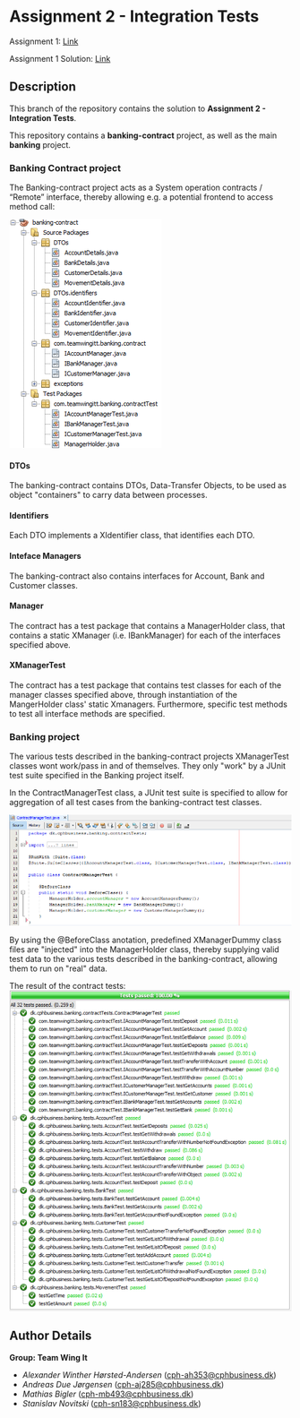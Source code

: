 # Assignment 2 - Integration Tests
Assignment 1: [Link](https://datsoftlyngby.github.io/soft2020spring/resources/85f09312-01-assignment-mocking.pdf)

Assignment 1 Solution: [Link](https://github.com/PBA-2sem/asgmt1_mocking_tdd) 

## Description

This branch of the repository contains the solution to **Assignment 2 - Integration Tests**.

This repository contains a **banking-contract** project, as well as the main **banking** project. 

### Banking Contract project
The Banking-contract project acts as a System operation contracts / “Remote” interface, thereby allowing e.g. a potential frontend to access method call:

![banking_project](assets/banking_project.PNG)

#### DTOs
The banking-contract contains DTOs, Data-Transfer Objects, to be used as object "containers" to carry data between processes.

#### Identifiers
Each DTO implements a XIdentifier class, that identifies each DTO.

#### Inteface Managers
The banking-contract also contains interfaces for Account, Bank and Customer classes.

#### Manager
The contract has a test package that contains a ManagerHolder class, that contains a static XManager (i.e. IBankManager) for each of the interfaces specified above.

#### XManagerTest

The contract has a test package that contains test classes for each of the manager classes specified above, through instantiation of the MangerHolder class' static Xmanagers. Furthermore, specific test methods to test all interface methods are specified.

### Banking project

The various tests described in the banking-contract projects XManagerTest classes wont work/pass in and of themselves. They only "work" by a JUnit test suite specified in the Banking project itself. 

In the ContractManagerTest class, a JUnit test suite is specified to allow for aggregation of all test cases from the banking-contract test classes. 

![Tests](assets/contract_manager_test.PNG)

By using the @BeforeClass anotation, predefined XManagerDummy class files are "injected" into the ManagerHolder class, thereby supplying valid test data to the various tests described in the banking-contract, allowing them to run on "real" data. 

The result of the contract tests:
![Tests](assets/test_results_asgmt2.PNG)


## Author Details

**Group: Team Wing It**
- *Alexander Winther Hørsted-Andersen* (cph-ah353@cphbusiness.dk)
- *Andreas Due Jørgensen* (cph-aj285@cphbusiness.dk)
- *Mathias Bigler* (cph-mb493@cphbusiness.dk)
- *Stanislav Novitski* (cph-sn183@cphbusiness.dk)